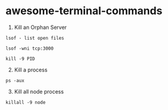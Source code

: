 # awesome-terminal-commands

1.  Kill an Orphan Server

`lsof - list open files`

`lsof -wni tcp:3000`

`kill -9 PID`

2.  Kill a process

`ps -aux`

3. Kill all node process

`killall -9 node`
